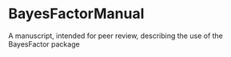 # BayesFactorManual
A manuscript, intended for peer review, describing the use of the BayesFactor package
